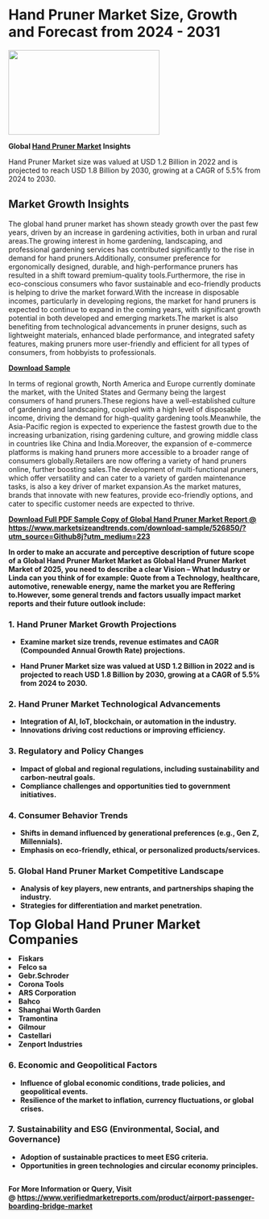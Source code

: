 <H1>Hand Pruner Market Size, Growth and Forecast from 2024 - 2031</H1><img class="aligncenter size-medium wp-image-584254" src="https://thirdeyenews.in/wp-content/uploads/2024/09/Global-Market-Research-300x168.jpeg" alt="" width="300" height="168" /><p><strong>Global&nbsp;<a href="https://www.marketsizeandtrends.com/download-sample/526850/?utm_source=Github8j?utm_medium=223">Hand Pruner Market</a> Insights</strong></p><p>Hand Pruner Market size was valued at USD 1.2 Billion in 2022 and is projected to reach USD 1.8 Billion by 2030, growing at a CAGR of 5.5% from 2024 to 2030.</p><p><h2>Market Growth Insights</h2> <p>The global hand pruner market has shown steady growth over the past few years, driven by an increase in gardening activities, both in urban and rural areas.The growing interest in home gardening, landscaping, and professional gardening services has contributed significantly to the rise in demand for hand pruners.Additionally, consumer preference for ergonomically designed, durable, and high-performance pruners has resulted in a shift toward premium-quality tools.Furthermore, the rise in eco-conscious consumers who favor sustainable and eco-friendly products is helping to drive the market forward.With the increase in disposable incomes, particularly in developing regions, the market for hand pruners is expected to continue to expand in the coming years, with significant growth potential in both developed and emerging markets.The market is also benefiting from technological advancements in pruner designs, such as lightweight materials, enhanced blade performance, and integrated safety features, making pruners more user-friendly and efficient for all types of consumers, from hobbyists to professionals.</p> <p><strong><a href="#">Download Sample</a></strong></p> <p>In terms of regional growth, North America and Europe currently dominate the market, with the United States and Germany being the largest consumers of hand pruners.These regions have a well-established culture of gardening and landscaping, coupled with a high level of disposable income, driving the demand for high-quality gardening tools.Meanwhile, the Asia-Pacific region is expected to experience the fastest growth due to the increasing urbanization, rising gardening culture, and growing middle class in countries like China and India.Moreover, the expansion of e-commerce platforms is making hand pruners more accessible to a broader range of consumers globally.Retailers are now offering a variety of hand pruners online, further boosting sales.The development of multi-functional pruners, which offer versatility and can cater to a variety of garden maintenance tasks, is also a key driver of market expansion.As the market matures, brands that innovate with new features, provide eco-friendly options, and cater to specific customer needs are expected to thrive.</p> <p><strong><a href="#"></p><p><span class=""><strong>Download Full PDF Sample Copy of Global Hand Pruner Market Report</strong> @ <a href="https://www.marketsizeandtrends.com/download-sample/526850/?utm_source=Github8j?utm_medium=223" target="_blank">https://www.marketsizeandtrends.com/download-sample/526850/?utm_source=Github8j?utm_medium=223</a></span></p><p>In order to make an accurate and perceptive description of future scope of a Global&nbsp;Hand Pruner Market Market as Global&nbsp;Hand Pruner Market Market of 2025, you need to describe a clear Vision &ndash; What Industry or Linda can you think of for example: Quote from a Technology, healthcare, automotive, renewable energy, name the market you are Reffering to.However, some general trends and factors usually impact market reports and their future outlook include:</p><h3>1.&nbsp;<strong>Hand Pruner Market Growth Projections</strong></h3><ul><li>Examine market size trends, revenue estimates and CAGR (Compounded Annual Growth Rate) projections.</li><li><p>Hand Pruner Market size was valued at USD 1.2 Billion in 2022 and is projected to reach USD 1.8 Billion by 2030, growing at a CAGR of 5.5% from 2024 to 2030.</p></li></ul><h3>2.&nbsp;<strong>Hand Pruner Market Technological Advancements</strong></h3><ul><li>Integration of AI, IoT, blockchain, or automation in the industry.</li><li>Innovations driving cost reductions or improving efficiency.</li></ul><h3>3.&nbsp;<strong>Regulatory and Policy Changes</strong></h3><ul><li>Impact of global and regional regulations, including sustainability and carbon-neutral goals.</li><li>Compliance challenges and opportunities tied to government initiatives.</li></ul><h3>4.&nbsp;<strong>Consumer Behavior Trends</strong></h3><ul><li>Shifts in demand influenced by generational preferences (e.g., Gen Z, Millennials).</li><li>Emphasis on eco-friendly, ethical, or personalized products/services.</li></ul><h3>5.&nbsp;<strong>Global Hand Pruner Market Competitive Landscape</strong></h3><ul><li>Analysis of key players, new entrants, and partnerships shaping the industry.</li><li>Strategies for differentiation and market penetration.</li></ul><p data-pm-slice="1 1 []"><span style="color: inherit; font-family: inherit; font-size: 25px;">Top Global Hand Pruner Market Companies</span></p><div class="" data-test-id=""><p><li>Fiskars</li><li> Felco sa</li><li> Gebr.Schroder</li><li> Corona Tools</li><li> ARS Corporation</li><li> Bahco</li><li> Shanghai Worth Garden</li><li> Tramontina</li><li> Gilmour</li><li> Castellari</li><li> Zenport Industries</li></p></div><h3>6.&nbsp;<strong>Economic and Geopolitical Factors</strong></h3><ul><li>Influence of global economic conditions, trade policies, and geopolitical events.</li><li>Resilience of the market to inflation, currency fluctuations, or global crises.</li></ul><h3>7.&nbsp;<strong>Sustainability and ESG (Environmental, Social, and Governance)</strong></h3><ul><li>Adoption of sustainable practices to meet ESG criteria.</li><li>Opportunities in green technologies and circular economy principles.</li></ul><h2><strong style="font-size: 14px;">For More Information or Query, Visit @&nbsp;</strong><a style="background-color: #ffffff; font-size: 14px;" href="https://www.marketsizeandtrends.com/report/hand-pruner-market/" target="_blank">https://www.verifiedmarketreports.com/product/airport-passenger-boarding-bridge-market</a></h2>